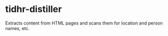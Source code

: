 tidhr-distiller
===============

Extracts content from HTML pages and scans them for location and person names, etc.